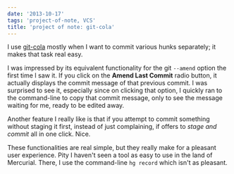 ```yaml
---
date: '2013-10-17'
tags: 'project-of-note, VCS'
title: 'project of note: git-cola'
---
```


I use [git-cola] mostly when I want to commit various hunks separately;
it makes that task real easy.

I was impressed by its equivalent functionality for the git `--amend`
option the first time I saw it. If you click on the **Amend Last
Commit** radio button, it actually displays the commit message of that
previous commit. I was surprised to see it, especially since on clicking
that option, I quickly ran to the command-line to copy that commit
message, only to see the message waiting for me, ready to be edited
away.

Another feature I really like is that if you attempt to commit something
without staging it first, instead of just complaining, if offers to
*stage and commit* all in one click. Nice.

These functionalities are real simple, but they really make for a
pleasant user experience. Pity I haven\'t seen a tool as easy to use in
the land of Mercurial. There, I use the command-line `hg record` which
isn\'t as pleasant.

  [git-cola]: http://git-cola.github.io
